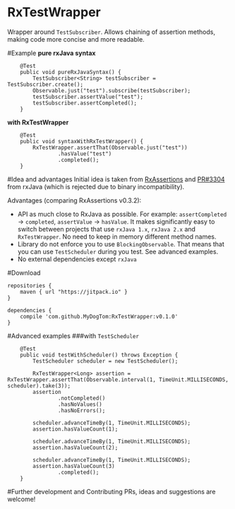# RxTestWrapper
Wrapper around `TestSubscriber`. Allows chaining of assertion methods, making code more concise and more readable.

#Example
**pure rxJava syntax**
```
    @Test
    public void pureRxJavaSyntax() {
        TestSubscriber<String> testSubscriber = TestSubscriber.create();
        Observable.just("test").subscribe(testSubscriber);
        testSubscriber.assertValue("test");
        testSubscriber.assertCompleted();
    }
```
**with RxTestWrapper**
```
    @Test
    public void syntaxWithRxTestWrapper() {
        RxTestWrapper.assertThat(Observable.just("test"))
                .hasValue("test")
                .completed();
    }
```

#Idea and advantages
Initial idea is taken from [RxAssertions](https://github.com/ubiratansoares/rxassertions) and [PR#3304](https://github.com/ReactiveX/RxJava/pull/3304)  from rxJava (which is rejected due to binary incompatibility).

Advantages (comparing RxAssertions v0.3.2):
* API as much close to RxJava as possible. For example: `assertCompleted` -> `completed`, `assertValue` -> `hasValue`. It makes significantly easy to switch between projects that use `rxJava 1.x`, `rxJava 2.x` and `RxTestWrapper`. No need to keep in memory different method names.
* Library do not enforce you to use `BlockingObservable`. That means that you can use `TestScheduler` during you test. See advanced examples.
* No external dependencies except `rxJava`

#Download
```
repositories {
    maven { url "https://jitpack.io" }
}

dependencies {
    compile 'com.github.MyDogTom:RxTestWrapper:v0.1.0'
}
```

#Advanced examples
###with `TestScheduler`
```
    @Test
    public void testWithScheduler() throws Exception {
        TestScheduler scheduler = new TestScheduler();

        RxTestWrapper<Long> assertion = RxTestWrapper.assertThat(Observable.interval(1, TimeUnit.MILLISECONDS, scheduler).take(3));
        assertion
                .notCompleted()
                .hasNoValues()
                .hasNoErrors();

        scheduler.advanceTimeBy(1, TimeUnit.MILLISECONDS);
        assertion.hasValueCount(1);

        scheduler.advanceTimeBy(1, TimeUnit.MILLISECONDS);
        assertion.hasValueCount(2);

        scheduler.advanceTimeBy(1, TimeUnit.MILLISECONDS);
        assertion.hasValueCount(3)
                .completed();
    }
```
#Further development and Contributing
PRs, ideas and suggestions are welcome!